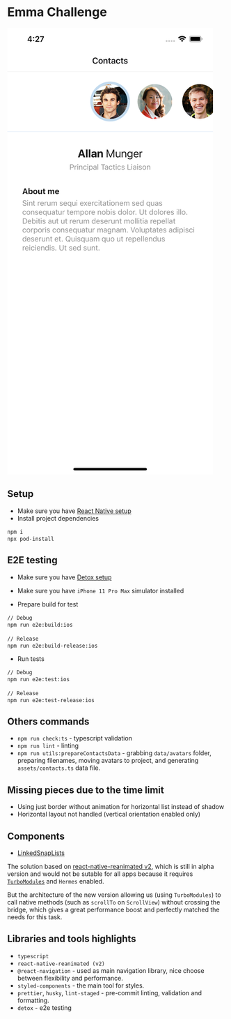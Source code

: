 # Emma Challenge

[![Preview](./data/preview.png)](https://drive.google.com/file/d/1W-DrUplnbCX8PVIumAkX7I7oBPXyMEJE/view)

## Setup

-   Make sure you have [React Native setup](https://reactnative.dev/docs/environment-setup)
-   Install project dependencies

```
npm i
npx pod-install
```

## E2E testing

-   Make sure you have [Detox setup](https://github.com/wix/Detox/blob/master/docs/README.md)
-   Make sure you have `iPhone 11 Pro Max` simulator installed

-   Prepare build for test

```
// Debug
npm run e2e:build:ios

// Release
npm run e2e:build-release:ios
```

-   Run tests

```
// Debug
npm run e2e:test:ios

// Release
npm run e2e:test-release:ios
```

## Others commands

-   `npm run check:ts` - typescript validation
-   `npm run lint` - linting
-   `npm run utils:prepareContactsData` - grabbing `data/avatars` folder, preparing filenames, moving avatars to project, and generating `assets/contacts.ts` data file.

## Missing pieces due to the time limit

-   Using just border without animation for horizontal list instead of shadow
-   Horizontal layout not handled (vertical orientation enabled only)

## Components

-   [LinkedSnapLists](./src/components/LinkedSnapLists/README.md)

The solution based on [react-native-reanimated v2](https://docs.swmansion.com/react-native-reanimated/), which is still in alpha version and would not be sutable for all apps because it requires [`TurboModules`](https://github.com/react-native-community/discussions-and-proposals/issues/40) and `Hermes` enabled.

But the architecture of the new version allowing us (using `TurboModules`) to call native methods (such as `scrollTo` on `ScrollView`) without crossing the bridge, which gives a great performance boost and perfectly matched the needs for this task.

## Libraries and tools highlights

-   `typescript`
-   `react-native-reanimated (v2)`
-   `@react-navigation` - used as main navigation library, nice choose between flexibility and performance.
-   `styled-components` - the main tool for styles.
-   `prettier`, `husky`, `lint-staged` - pre-commit linting, validation and formatting.
-   `detox` - e2e testing
